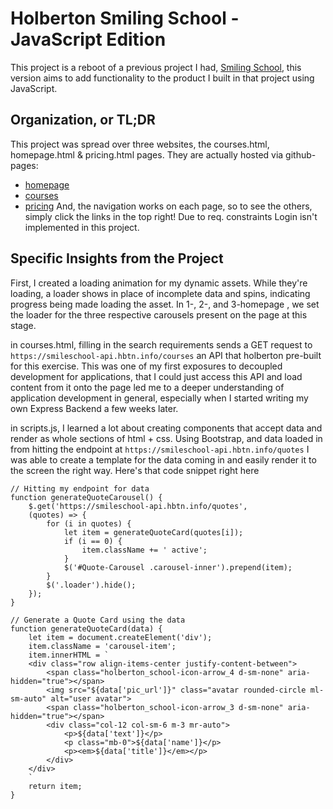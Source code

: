 # Holberton Smiling School - JavaScript Edition
This project is a reboot of a previous project I had, [Smiling School](https://github.com/zacwoll/holberton-smiling-school), this version aims to add functionality to the product I built in that project using JavaScript.

## Organization, or TL;DR
This project was spread over three websites, the courses.html, homepage.html & pricing.html pages. They are actually hosted via github-pages:
- [homepage](https://zacwoll.github.io/holberton-smiling-school-javascript/)
- [courses](https://zacwoll.github.io/holberton-smiling-school-javascript/courses.html)
- [pricing](https://zacwoll.github.io/holberton-smiling-school-javascript/pricing.html)
And, the navigation works on each page, so to see the others, simply click the links in the top right! Due to req. constraints Login isn't implemented in this project.

## Specific Insights from the Project

First, I created a loading animation for my dynamic assets. While they're loading, a loader shows in place of incomplete data and spins, indicating progress being made loading the asset. In 1-, 2-, and 3-homepage , we set the loader for the three respective carousels present on the page at this stage.

in courses.html, filling in the search requirements sends a GET request to `https://smileschool-api.hbtn.info/courses` an API that holberton pre-built for this exercise. This was one of my first exposures to decoupled development for applications, that I could just access this API and load content from it onto the page led me to a deeper understanding of application development in general, especially when I started writing my own Express Backend a few weeks later.

in scripts.js, I learned a lot about creating components that accept data and render as whole sections of html + css. Using Bootstrap, and data loaded in from hitting the endpoint at `https://smileschool-api.hbtn.info/quotes` I was able to create a template for the data coming in and easily render it to the screen the right way. Here's that code snippet right here

```
// Hitting my endpoint for data
function generateQuoteCarousel() {
    $.get('https://smileschool-api.hbtn.info/quotes',
    (quotes) => {
        for (i in quotes) {
            let item = generateQuoteCard(quotes[i]);
            if (i == 0) {
                item.className += ' active';
            }
            $('#Quote-Carousel .carousel-inner').prepend(item);
        }
        $('.loader').hide();
    });
}
```

```
// Generate a Quote Card using the data
function generateQuoteCard(data) {
    let item = document.createElement('div');
    item.className = 'carousel-item';
    item.innerHTML = `
    <div class="row align-items-center justify-content-between">
        <span class="holberton_school-icon-arrow_4 d-sm-none" aria-hidden="true"></span>
        <img src="${data['pic_url']}" class="avatar rounded-circle ml-sm-auto" alt="user avatar">
        <span class="holberton_school-icon-arrow_3 d-sm-none" aria-hidden="true"></span>
        <div class="col-12 col-sm-6 m-3 mr-auto">
            <p>${data['text']}</p>
            <p class="mb-0">${data['name']}</p>
            <p><em>${data['title']}</em></p>
        </div>
    </div>
    `
    return item;
}
```
